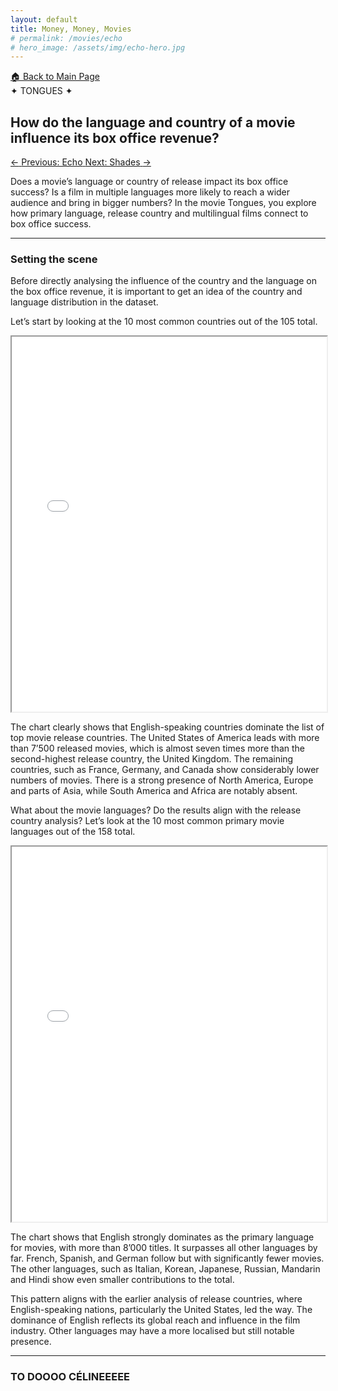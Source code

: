 ```yaml
---
layout: default
title: Money, Money, Movies
# permalink: /movies/echo
# hero_image: /assets/img/echo-hero.jpg
---
```


<!-- Glitter background -->
<div id="starshine">
    <div class="template shine"></div>
</div>

<!-- Title -->
<div class="sticky-banner">
  <!-- Back to Main Page Button -->
  <a href="../index.html" class="btn-main-page">
    🏠
    Back to Main Page
  </a>

  <div class="highlight">
    ✦ TONGUES ✦
    <h2>
      How do the language and country of a movie influence its box office revenue?
    </h2>
  </div>
  

  <!-- Previous and Next Movie Buttons -->
  <div class="movie-nav-buttons">
    <a href="echo.html" class="btn-movie-nav">
      <span class="nav-arrow">←</span>
      <span class="nav-text">Previous: Echo</span>
    </a>
    <a href="shades.html" class="btn-movie-nav">
      <span class="nav-text">Next: Shades</span>
      <span class="nav-arrow">→</span>
    </a>
  </div>
</div>

<!-- Content -->
<div class="content" markdown="1">
  <div class="text-custom" markdown="1">

Does a movie’s language or country of release impact its box office success? Is a film in multiple languages more likely to reach a wider audience and bring in bigger numbers? In the movie Tongues, you explore how primary language, release country and multilingual films connect to box office success.

---

### Setting the scene

Before directly analysing the influence of the country and the language on the box office revenue, it is important to get an idea of the country and language distribution in the dataset. 

Let’s start by looking at the 10 most common countries out of the 105 total.

<iframe src="/assets/plots/tongues/top_10_movie_release_countries.html" width="100%" height="600px"></iframe>

The chart clearly shows that English-speaking countries dominate the list of top movie release countries. The United States of America leads with more than 7’500 released movies, which is almost seven times more than the second-highest release country, the United Kingdom. The remaining countries, such as France, Germany, and Canada show considerably lower numbers of movies. There is a strong presence of North America, Europe and parts of Asia, while South America and Africa are notably absent. 

What about the movie languages? Do the results align with the release country analysis? Let’s look at the 10 most common primary movie languages out of the 158 total.

<iframe src="/assets/plots/tongues/top_10_movie_languages.html" width="100%" height="600px"></iframe>

The chart shows that English strongly dominates as the primary language for movies, with more than 8’000 titles. It surpasses all other languages by far. French, Spanish, and German follow but with significantly fewer movies. The other languages, such as Italian, Korean, Japanese, Russian, Mandarin and Hindi show even smaller contributions to the total.

This pattern aligns with the earlier analysis of release countries, where English-speaking nations, particularly the United States, led the way. The dominance of English reflects its global reach and influence in the film industry. Other languages may have a more localised but still notable presence.

---

### TO DOOOO CÉLINEEEEE

  </div>
</div>






<script src="https://code.jquery.com/jquery-3.6.0.min.js"></script>
<script>
  $(function () {
    var body = $("#starshine"),
      template = $(".template.shine"),
      stars = 500,
      sparkle = 20;

    var size = "small";
    var createStar = function () {
      template
        .clone()
        .removeAttr("id")
        .css({
          top: Math.random() * 100 + "%",
          left: Math.random() * 100 + "%",
          animationDelay: Math.random() * sparkle + "s"
        })
        .addClass(size)
        .appendTo(body);
    };

    for (var i = 0; i < stars; i++) {
      if (i % 2 === 0) {
        size = "small";
      } else if (i % 3 === 0) {
        size = "medium";
      } else {
        size = "large";
      }

      createStar();
    }
  });
</script>


<script>
  document.addEventListener("DOMContentLoaded", function () {
      const links = document.querySelectorAll("a"); // Select all links

      links.forEach(link => {
          link.addEventListener("click", function (e) {
              const href = this.getAttribute("href");
              if (href.startsWith("#") || href.includes("mailto:")) return;
              
              e.preventDefault(); // Prevent default navigation
              
              document.body.classList.add("fade-out");
              setTimeout(() => {
                  window.location.href = href; // Navigate after fade-out
              }, 300); // Match CSS duration
          });
      });

      // Fade-in effect when the page loads
      window.addEventListener("pageshow", (event) => {
          if (event.persisted) {
              document.body.classList.remove("fade-out");
          }
      });
  });
</script>